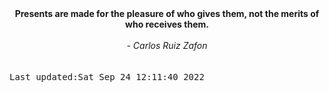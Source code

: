 
<div align="center"><b><span>Presents are made for the pleasure of who gives them, not the merits of who receives them.</span></b><br><br><i> - Carlos Ruiz Zafon</i></div>
<br><br><kbd>Last updated:Sat Sep 24 12:11:40 2022</kbd>